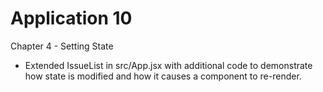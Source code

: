 # Application 10

Chapter 4 - Setting State
* Extended IssueList in src/App.jsx with additional code to demonstrate how state is modified and how it causes a component to re-render.
